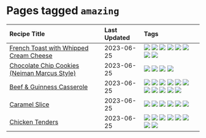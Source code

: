 # Pages tagged `amazing`

|Recipe Title|Last Updated|Tags
|:---|:---|:---|
|[French Toast with Whipped Cream Cheese](../recipes/frenchtoastwhippedcreamcheese.md)|2023-06-25|[![](https://img.shields.io/badge/tag-amazing-208450)](../tags/amazing.md) [![](https://img.shields.io/badge/tag-breakfast-d4602a)](../tags/breakfast.md) [![](https://img.shields.io/badge/tag-dairy-4e6ea)](../tags/dairy.md) [![](https://img.shields.io/badge/tag-dessert-b6c680)](../tags/dessert.md) [![](https://img.shields.io/badge/tag-fried-1d5152)](../tags/fried.md) [![](https://img.shields.io/badge/tag-large_quantity-427cd)](../tags/large_quantity.md) [![](https://img.shields.io/badge/tag-messy-13fda6)](../tags/messy.md) [![](https://img.shields.io/badge/tag-mine-9fef19)](../tags/mine.md)|
|[Chocolate Chip Cookies (Neiman Marcus Style)](../recipes/chocolatechipcookiesneimanmarcus.md)|2023-06-25|[![](https://img.shields.io/badge/tag-amazing-208450)](../tags/amazing.md) [![](https://img.shields.io/badge/tag-baked-5c1fef)](../tags/baked.md) [![](https://img.shields.io/badge/tag-chocolate-d5a11)](../tags/chocolate.md) [![](https://img.shields.io/badge/tag-dessert-b6c680)](../tags/dessert.md)|
|[Beef & Guinness Casserole](../recipes/beefandguinnesscasserole.md)|2023-06-25|[![](https://img.shields.io/badge/tag-Guinness-32613c)](../tags/Guinness.md) [![](https://img.shields.io/badge/tag-Irish-659a8f)](../tags/Irish.md) [![](https://img.shields.io/badge/tag-amazing-208450)](../tags/amazing.md) [![](https://img.shields.io/badge/tag-baked-5c1fef)](../tags/baked.md) [![](https://img.shields.io/badge/tag-beef-e2596)](../tags/beef.md) [![](https://img.shields.io/badge/tag-casserole-6685b7)](../tags/casserole.md) [![](https://img.shields.io/badge/tag-large_quantity-427cd)](../tags/large_quantity.md) [![](https://img.shields.io/badge/tag-long_cook_time-5d33f3)](../tags/long_cook_time.md) [![](https://img.shields.io/badge/tag-long_prep_time-6d71)](../tags/long_prep_time.md) [![](https://img.shields.io/badge/tag-messy-13fda6)](../tags/messy.md) [![](https://img.shields.io/badge/tag-tricky-cb29b)](../tags/tricky.md)|
|[Caramel Slice](../recipes/caramelslice.md)|2023-06-25|[![](https://img.shields.io/badge/tag-amazing-208450)](../tags/amazing.md) [![](https://img.shields.io/badge/tag-baked-5c1fef)](../tags/baked.md) [![](https://img.shields.io/badge/tag-chocolate-d5a11)](../tags/chocolate.md) [![](https://img.shields.io/badge/tag-dairy-4e6ea)](../tags/dairy.md) [![](https://img.shields.io/badge/tag-dessert-b6c680)](../tags/dessert.md) [![](https://img.shields.io/badge/tag-long_prep_time-6d71)](../tags/long_prep_time.md)|
|[Chicken Tenders](../recipes/chickentenders.md)|2023-06-25|[![](https://img.shields.io/badge/tag-airfryer-1754e4)](../tags/airfryer.md) [![](https://img.shields.io/badge/tag-amazing-208450)](../tags/amazing.md) [![](https://img.shields.io/badge/tag-battered-1433c8)](../tags/battered.md) [![](https://img.shields.io/badge/tag-chicken-8f457a)](../tags/chicken.md) [![](https://img.shields.io/badge/tag-crumbed-e4f90)](../tags/crumbed.md) [![](https://img.shields.io/badge/tag-messy-13fda6)](../tags/messy.md) [![](https://img.shields.io/badge/tag-mine-9fef19)](../tags/mine.md) [![](https://img.shields.io/badge/tag-sides-10cdd6)](../tags/sides.md)|